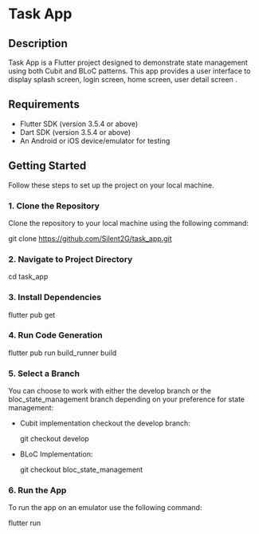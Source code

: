 # Task App

## Description

Task App is a Flutter project designed to demonstrate state management using both Cubit and BLoC patterns. 
This app provides a user interface to display splash screen, login screen, home screen, user detail screen .

## Requirements

- Flutter SDK (version 3.5.4 or above)
- Dart SDK (version 3.5.4 or above)
- An Android or iOS device/emulator for testing

## Getting Started

Follow these steps to set up the project on your local machine.

### 1. Clone the Repository

Clone the repository to your local machine using the following command:

   git clone https://github.com/Silent2G/task_app.git 

### 2. Navigate to Project Directory

   cd task_app

### 3. Install Dependencies

   flutter pub get

### 4. Run Code Generation

   flutter pub run build_runner build

### 5. Select a Branch

You can choose to work with either the develop branch or the bloc_state_management branch depending on your preference for state management:

- Cubit implementation checkout the develop branch:

   git checkout develop

- BLoC Implementation: 

   git checkout bloc_state_management

### 6. Run the App

To run the app on an emulator use the following command:

   flutter run